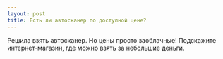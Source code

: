 ```yaml
---
layout: post 
title: Есть ли автосканер по доступной цене? 
--- 
```

Решила взять автосканер. Но цены просто заоблачные! Подскажите интернет-магазин, где можно взять за небольшие деньги. 